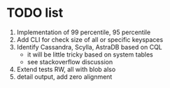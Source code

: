  # TODO list
 
1. Implementation of 99 percentile, 95 percentile
2. Add CLI for check size of all or specific keyspaces
3. Identify Cassandra, Scylla, AstraDB based on CQL
   - it will be little tricky based on system tables
   - see stackoverflow discussion
4. Extend tests RW, all with blob also
6. detail output, add zero alignment
